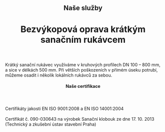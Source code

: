 <header class="page-header page-header--centered">
    <h2 class="page-header__subtitle">Naše služby</h2>
    <h1 class="page-header__title">Bezvýkopová oprava krátkým<br>sanačním rukávcem</h1>
</header>

<section class="section section--wide section--centered">
    <InfoBox
      title="Bezvýkopová oprava krátkým sanačním rukávcem"
      text="Krátkým sanačním rukávcem zajišťujeme opravy lokálních závad v trubních systémech v té nejvyšší kvalitě. Tento typ lokální sanace je vhodný nejen pro netěsné spoje a napojení přípojek, ale také pro různé druhy trhlin nebo místa s vypadnutými střepy. Krátký sanační rukávec utěsní a stabilizuje poškozené místo v potrubí, nezávisle na materiálu potrubí. Místo zůstává po opravě elastické a přijímá případné pohyby potrubí."
      imageUrl="/img/frontpage/2.png"
      :imageLeft="true"
      :imageBig="true"
      :isBlue="true"
    />
</section>

<section class="page-paragraph">
    <main class="page-paragraph__content">
        <p class="page-paragraph__text">Krátký sanační rukávec využíváme v kruhových profilech DN 100 – 800 mm, a sice v délkách 500 mm. Při větších poškozeních v přímém úseku potrubí, můžeme osadit i několik lokálních rukávců za sebou.</p>
    </main>
</section>

<header class="page-header page-header--centered page-header--bottom-margin-small">
    <h4 class="page-header__paragraph-title">Naše certifikace</h4>
</header>

<section class="page-paragraph page-paragraph--with-title">
    <main class="page-paragraph__content">
        <p class="page-paragraph__text">Certifikáty jakosti EN ISO 9001:2008 a EN ISO 14001:2004<br/><br/>Certifikát č. 090-030643 na výrobek Sanační klobouk ze dne 17. 10. 2013 (Technický a zkušební ústav stavební Praha)</p>
    </main>
</section>

<section class="image-preview image-preview--double">
    <main class="image-preview__content">
        <img class="image-preview__img" src="/img/frontpage/1.png" alt=""/>
        <img class="image-preview__img" src="/img/frontpage/1.png" alt=""/>
    </main>
</section>

<section class="image-preview image-preview--double">
    <main class="image-preview__content">
        <img class="image-preview__img" src="/img/frontpage/1.png" alt=""/>
        <img class="image-preview__img" src="/img/frontpage/1.png" alt=""/>
    </main>
</section>

<Contact/>